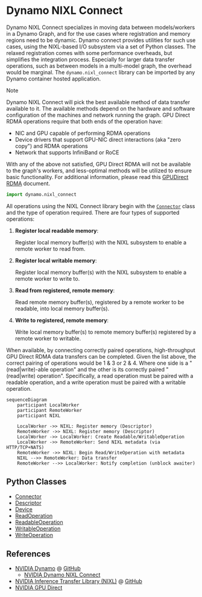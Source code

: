 <!--
SPDX-FileCopyrightText: Copyright (c) 2025 NVIDIA CORPORATION & AFFILIATES. All rights reserved.
SPDX-License-Identifier: Apache-2.0

Licensed under the Apache License, Version 2.0 (the "License");
you may not use this file except in compliance with the License.
You may obtain a copy of the License at

http://www.apache.org/licenses/LICENSE-2.0

Unless required by applicable law or agreed to in writing, software
distributed under the License is distributed on an "AS IS" BASIS,
WITHOUT WARRANTIES OR CONDITIONS OF ANY KIND, either express or implied.
See the License for the specific language governing permissions and
limitations under the License.
-->

# Dynamo NIXL Connect

Dynamo NIXL Connect specializes in moving data between models/workers in a Dynamo Graph, and for the use cases where registration and memory regions need to be dynamic.
Dynamo connect provides utilities for such use cases, using the NIXL-based I/O subsystem via a set of Python classes.
The relaxed registration comes with some performance overheads, but simplifies the integration process.
Especially for larger data transfer operations, such as between models in a multi-model graph, the overhead would be marginal.
The `dynamo.nixl_connect` library can be imported by any Dynamo container hosted application.

> [!Note]
> Dynamo NIXL Connect will pick the best available method of data transfer available to it.
> The available methods depend on the hardware and software configuration of the machines and network running the graph.
> GPU Direct RDMA operations require that both ends of the operation have:
> - NIC and GPU capable of performing RDMA operations
> - Device drivers that support GPU-NIC direct interactions (aka "zero copy") and RDMA operations
> - Network that supports InfiniBand or RoCE
>
> With any of the above not satisfied, GPU Direct RDMA will not be available to the graph's workers, and less-optimal methods will be utilized to ensure basic functionality.
> For additional information, please read this [GPUDirect RDMA](https://docs.nvidia.com/cuda/pdf/GPUDirect_RDMA.pdf) document.

```python
import dynamo.nixl_connect
```

All operations using the NIXL Connect library begin with the [`Connector`](connector.md) class and the type of operation required.
There are four types of supported operations:

 1. **Register local readable memory**:

    Register local memory buffer(s) with the NIXL subsystem to enable a remote worker to read from.

 2. **Register local writable memory**:

    Register local memory buffer(s) with the NIXL subsystem to enable a remote worker to write to.

 3. **Read from registered, remote memory**:

    Read remote memory buffer(s), registered by a remote worker to be readable, into local memory buffer(s).

 4. **Write to registered, remote memory**:

    Write local memory buffer(s) to remote memory buffer(s) registered by a remote worker to writable.

When available, by connecting correctly paired operations, high-throughput GPU Direct RDMA data transfers can be completed.
Given the list above, the correct pairing of operations would be 1 & 3 or 2 & 4.
Where one side is a "(read|write)-able operation" and the other is its correctly paired "(read|write) operation".
Specifically, a read operation must be paired with a readable operation, and a write operation must be paired with a writable operation.

```mermaid
sequenceDiagram
    participant LocalWorker
    participant RemoteWorker
    participant NIXL

    LocalWorker ->> NIXL: Register memory (Descriptor)
    RemoteWorker ->> NIXL: Register memory (Descriptor)
    LocalWorker ->> LocalWorker: Create Readable/WritableOperation
    LocalWorker ->> RemoteWorker: Send NIXL metadata (via HTTP/TCP+NATS)
    RemoteWorker ->> NIXL: Begin Read/WriteOperation with metadata
    NIXL -->> RemoteWorker: Data transfer
    RemoteWorker -->> LocalWorker: Notify completion (unblock awaiter)
```


## Python Classes

  - [Connector](connector.md)
  - [Descriptor](descriptor.md)
  - [Device](device.md)
  - [ReadOperation](read_operation.md)
  - [ReadableOperation](readable_operation.md)
  - [WritableOperation](writable_operation.md)
  - [WriteOperation](write_operation.md)


## References

  - [NVIDIA Dynamo](https://developer.nvidia.com/dynamo) @ [GitHub](https://github.com/ai-dynamo/dynamo)
    - [NVIDIA Dynamo NIXL Connect](https://github.com/ai-dynamo/dynamo/tree/main/docs/runtime/nixl_connect)
  - [NVIDIA Inference Transfer Library (NIXL)](https://developer.nvidia.com/blog/introducing-nvidia-dynamo-a-low-latency-distributed-inference-framework-for-scaling-reasoning-ai-models/#nvidia_inference_transfer_library_nixl_low-latency_hardware-agnostic_communication%C2%A0) @ [GitHub](https://github.com/ai-dynamo/nixl)
  - [NVIDIA GPU Direct](https://developer.nvidia.com/gpudirect)
